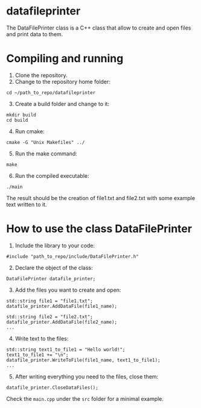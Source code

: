 # datafileprinter
The DataFilePrinter class is a C++ class that allow to create and open files and print data to them. 

# Compiling and running
1. Clone the repository.
2. Change to the repository home folder:
```
cd ~/path_to_repo/datafileprinter
```
3. Create a build folder and change to it:
```
mkdir build
cd build
```
4. Run cmake:
```
cmake -G "Unix Makefiles" ../
```
5. Run the make command:
```
make
```
6. Run the compiled executable:
```
./main
```
The result should be the creation of file1.txt and file2.txt with some example text written to it.

# How to use the class DataFilePrinter
1. Include the library to your code:
```
#include "path_to_repo/include/DataFilePrinter.h"
```
2. Declare the object of the class:
```
DataFilePrinter datafile_printer;
```
3. Add the files you want to create and open:
```
std::string file1 = "file1.txt";
datafile_printer.AddDataFile(file1_name);

std::string file2 = "file2.txt";
datafile_printer.AddDataFile(file2_name);
...
```
4. Write text to the files:
```
std::string text1_to_file1 = "Hello world!";
text1_to_file1 += "\n";
datafile_printer.WriteToFile(file1_name, text1_to_file1);
...
```
5. After writing everything you need to the files, close them:
```
datafile_printer.CloseDataFiles();
```
Check the `main.cpp` under the `src` folder for a minimal example.




